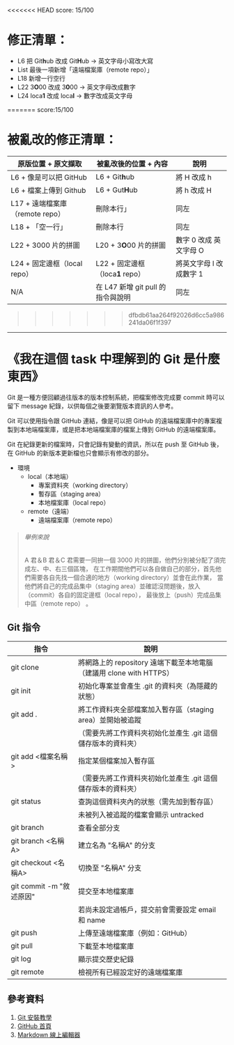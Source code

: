 <<<<<<< HEAD
score: 15/100


修正清單：
================

* L6 把 Git**h**ub 改成 Git**H**ub -> 英文字母小寫改大寫
* List 最後一項新增「遠端檔案庫（remote repo）」
* L18 新增一行空行
* L22 3**O**00 改成 3**0**00 -> 英文字母改成數字
* L24 loca**1** 改成 loca**l** -> 數字改成英文字母

=======
score:15/100


被亂改的修正清單：
================

| 原版位置 + 原文擷取       | 被亂改後的位置 + 內容  | 說明          |
|---------------------------|------------------------|---------------|
| L6 + 像是可以把 GitHub    | L6 + Git**h**ub      | 將 H 改成 h |
| L6 + 檔案上傳到 Github    | L6 + Gut**H**ub      | 將 h 改成 H |
| L17 + 遠端檔案庫（remote repo）| 刪除本行」| 同左 |
| L18 + 「空一行」          | 刪除本行 | 同左 |
| L22 + 3000 片的拼圖       | L20 + 3**O**00 片的拼圖 | 數字 0 改成 英文字母 O |
| L24 + 固定邊框（local repo）| L22 + 固定邊框（loca**1** repo）| 將英文字母 l 改成數字 1 |
| N/A  | 在 L47 新增 git pull 的指令與說明 | 同左 |
>>>>>>> dfbdb61aa264f92026d6cc5a986241da06f1f397

______________________________________________________________________


《我在這個 task 中理解到的 Git 是什麼東西》
=====================================

Git 是一種方便回顧過往版本的版本控制系統，把檔案修改完成要 commit 時可以留下 message 紀錄，以供每個之後要瀏覽版本資訊的人參考。

Git 可以使用指令跟 GitHub 連結，像是可以把 GitHub 的遠端檔案庫中的專案複製到本地端檔案庫，或是把本地端檔案庫的檔案上傳到 GitHub 的遠端檔案庫。

Git 在紀錄更新的檔案時，只會記錄有變動的資訊，所以在 push 至 GitHub 後，在 GitHub 的新版本更新檔也只會顯示有修改的部分。


* 環境
	* local（本地端）
		* 專案資料夾（working directory）
		* 暫存區（staging area）
		* 本地檔案庫（local repo）
	* remote（遠端）
		* 遠端檔案庫（remote repo）



> ###### 舉例來說 ######
> A 君＆B 君＆C 君需要一同拚一個 3000 片的拼圖，他們分別被分配了須完成左、中、右三個區塊，
> 在工作期間他們可以各自做自己的部分，首先他們需要各自先找一個合適的地方（working directory）並會在此作業，
> 當他們將自己的完成品集中（staging area）並確認沒問題後，放入（commit）各自的固定邊框（local repo），
> 最後放上（push）完成品集中區（remote repo） 。




Git 指令
--------

| 指令                    | 說明                                                                      |
|-------------------------|---------------------------------------------------------------------------|
| git clone  <url>        | 將網路上的 repository 遠端下載至本地電腦（建議用 clone with HTTPS）|
| git init                | 初始化專案並會產生 .git 的資料夾（為隱藏的狀態）|
| git add .               | 將工作資料夾全部檔案加入暫存區（staging area）並開始被追蹤|
|                         | （需要先將工作資料夾初始化並產生 .git 這個儲存版本的資料夾）
| git add <檔案名稱>      | 指定某個檔案加入暫存區|
|                         |（需要先將工作資料夾初始化並產生 .git 這個儲存版本的資料夾）|
| git status              | 查詢這個資料夾內的狀態（需先加到暫存區）|
|                         | 未被列入被追蹤的檔案會顯示 untracked| 
| git branch              | 查看全部分支|
| git branch <名稱A>      | 建立名為 "名稱A" 的分支 |
| git checkout <名稱A>    | 切換至 "名稱A" 分支|
| git commit -m "敘述原因"| 提交至本地檔案庫|
|                         | 若尚未設定過帳戶，提交前會需要設定 email 和 name|
| git push                | 上傳至遠端檔案庫（例如：GitHub）|
| git pull                | 下載至本地檔案庫 |
| git log                 | 顯示提交歷史紀錄 |
| git remote              | 檢視所有已經設定好的遠端檔案庫 |


參考資料
-------

1. [Git 安裝教學](https://progressbar.tw/posts/1 " Git 安裝教學")
2. [GitHub 首頁](https://github.com/ "GitHub 首頁")
3. [Markdown 線上編輯器](https://hackmd.io/ " Markdown 線上編輯器")